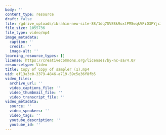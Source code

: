 ```yaml
---
body: ''
content_type: resource
draft: false
file: /gdrive_uploads/ibrahim-new-site-88/1dq7SVESk9oxtPMSwqkVFiO3PYjci_Wgc/copy-of-copy-of-sampler-1.mp4
file_size: 1055736
file_type: video/mp4
image_metadata:
  caption: ''
  credit: ''
  image-alt: ''
learning_resource_types: []
license: https://creativecommons.org/licenses/by-nc-sa/4.0/
resourcetype: Video
title: Copy of Copy of sampler (1).mp4
uid: ef13a3c0-3379-4846-a719-59c5e36f8fb5
video_files:
  archive_url: ''
  video_captions_file: ''
  video_thumbnail_file: ''
  video_transcript_file: ''
video_metadata:
  source: ''
  video_speakers: ''
  video_tags: ''
  youtube_description: ''
  youtube_id: ''
---
```

